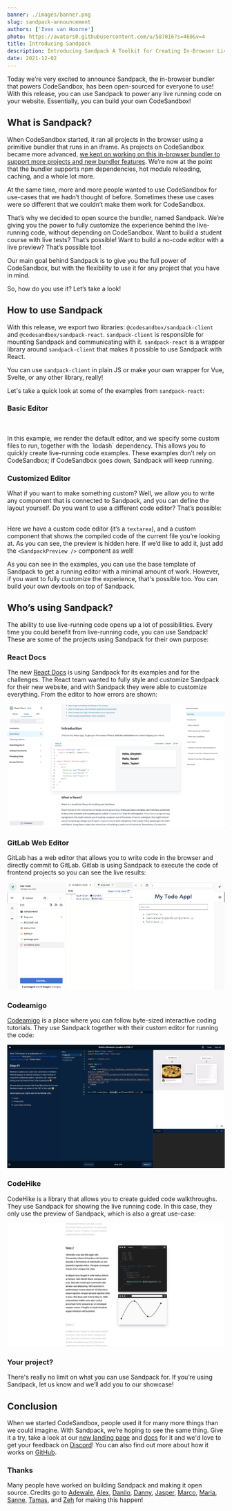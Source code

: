 ```yaml
---
banner: ./images/banner.png
slug: sandpack-announcement
authors: ['Ives van Hoorne']
photo: https://avatars0.githubusercontent.com/u/587016?s=460&v=4
title: Introducing Sandpack
description: Introducing Sandpack A Toolkit for Creating In-Browser Live Coding
date: 2021-12-02
---
```


Today we’re very excited to announce Sandpack, the in-browser bundler that
powers CodeSandbox, has been open-sourced for everyone to use! With this
release, you can use Sandpack to power any live running code on your website.
Essentially, you can build your own CodeSandbox!

## What is Sandpack?

When CodeSandbox started, it ran all projects in the browser using a primitive
bundler that runs in an iframe. As projects on CodeSandbox became more advanced,
[we kept on working on this in-browser bundler to support more projects and new bundler features](https://codesandbox.io/post/creating-a-parallel-offline-extensible-browser-based-bundler-for-codesandbox).
We’re now at the point that the bundler supports npm dependencies, hot module
reloading, caching, and a whole lot more.

At the same time, more and more people wanted to use CodeSandbox for use-cases
that we hadn’t thought of before. Sometimes these use cases were so different
that we couldn’t make them work for CodeSandbox.

That’s why we decided to open source the bundler, named Sandpack. We’re giving
you the power to fully customize the experience behind the live-running code,
without depending on CodeSandbox. Want to build a student course with live
tests? That’s possible! Want to build a no-code editor with a live preview?
That’s possible too!

Our main goal behind Sandpack is to give you the full power of CodeSandbox, but
with the flexibility to use it for any project that you have in mind.

So, how do you use it? Let’s take a look!

## How to use Sandpack

With this release, we export two libraries: `@codesandbox/sandpack-client` and
`@codesandbox/sandpack-react`. `sandpack-client` is responsible for mounting
Sandpack and communicating with it. `sandpack-react` is a wrapper library around
`sandpack-client` that makes it possible to use Sandpack with React.

You can use `sandpack-client` in plain JS or make your own wrapper for Vue,
Svelte, or any other library, really!

Let's take a quick look at some of the examples from `sandpack-react`:

### Basic Editor

<br/>
<sandpack-post-example1></sandpack-post-example1>
<br/>
In this example, we render the default editor, and we specify some custom files to run, together with the `lodash` dependency. This allows you to quickly create live-running code examples. These examples don’t rely on CodeSandbox; if CodeSandbox goes down, Sandpack will keep running.

### Customized Editor

What if you want to make something custom? Well, we allow you to write any
component that is connected to Sandpack, and you can define the layout yourself.
Do you want to use a different code editor? That’s possible:

<sandpack-post-example2></sandpack-post-example2> <br/> Here we have a custom
code editor (it’s a `textarea`), and a custom component that shows the compiled
code of the current file you’re looking at. As you can see, the preview is
hidden here. If we’d like to add it, just add the `<SandpackPreview />`
component as well!

As you can see in the examples, you can use the base template of Sandpack to get
a running editor with a minimal amount of work. However, if you want to fully
customize the experience, that's possible too. You can build your own devtools
on top of Sandpack.

## Who’s using Sandpack?

The ability to use live-running code opens up a lot of possibilities. Every time
you could benefit from live-running code, you can use Sandpack! These are some
of the projects using Sandpack for their own purpose:

### React Docs

The new [React Docs](https://beta.reactjs.org/) is using Sandpack for its
examples and for the challenges. The React team wanted to fully style and
customize Sandpack for their new website, and with Sandpack they were able to
customize everything. From the editor to how errors are shown:

![](./images/react.png)

### GitLab Web Editor

GitLab has a web editor that allows you to write code in the browser and
directly commit to GitLab. Gitlab is using Sandpack to execute the code of
frontend projects so you can see the live results:

![](./images/gitlab-live-preview.png)

### Codeamigo

[Codeamigo](https://codeamigo.dev/) is a place where you can follow byte-sized
interactive coding tutorials. They use Sandpack together with their custom
editor for running the code:

![](./images/codeamigo.png)

### CodeHike

CodeHike is a library that allows you to create guided code walkthroughs. They
use Sandpack for showing the live running code. In this case, they only use the
preview of Sandpack, which is also a great use-case:

![](./images/codehike.png)

### Your project?

There's really no limit on what you can use Sandpack for. If you’re using
Sandpack, let us know and we’ll add you to our showcase!

## Conclusion

When we started CodeSandbox, people used it for many more things than we could
imagine. With Sandpack, we’re hoping to see the same thing. Give it a try, take
a look at our [new landing page](https://sandpack.codesandbox.io/) and
[docs](https://sandpack.codesandbox.io/docs) for it and we'd love to get your
feedback on [Discord](https://discord.gg/C6vfhW3H6e)! You can also find out more
about how it works on [GitHub](https://github.com/codesandbox/sandpack).

### Thanks

Many people have worked on building Sandpack and making it open source. Credits
go to [Adewale](https://twitter.com/ace_kyd),
[Alex](https://twitter.com/alexnmoldovan),
[Danilo](https://twitter.com/danilowoz),
[Danny](https://twitter.com/dannyruchtie),
[Jasper](https://twitter.com/JasperDeMoor),
[Marco](https://twitter.com/marcovincit),
[Maria](https://twitter.com/olarclara),
[Sanne,](https://twitter.com/sannekalkman)
[Tamas](https://twitter.com/metricbrew), and [Zeh](https://twitter.com/zehf) for
making this happen!
